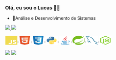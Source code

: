 ### Olá, eu sou o Lucas 👋🏽

- 🌱Análise e Desenvolvimento de Sistemas
<div>
  <a href="https://github.com/LucasOs4kwe">
  <img height="180em" src="https://github-readme-stats.vercel.app/api?username=LucasOs4kwe&show_icons=true&theme=dark&include_all_commits=true&count_private=true"/>
  <img height="180em" src="https://github-readme-stats.vercel.app/api/top-langs/?username=LucasOs4kwe&layout=compact&langs_count=7&theme=dark"/>
</div>

<div style="display: inline_block"><br>
  <img align="center" alt="lucas-Js" height="30" width="40" src="https://raw.githubusercontent.com/devicons/devicon/master/icons/javascript/javascript-plain.svg">
  <img align="center" alt="lucas-HTML" height="30" width="40" src="https://raw.githubusercontent.com/devicons/devicon/master/icons/html5/html5-original.svg">
  <img align="center" alt="lucas-CSS" height="30" width="40" src="https://raw.githubusercontent.com/devicons/devicon/master/icons/css3/css3-original.svg">
  <img align="center" alt="lucas-Python" height="30" width="40" src="https://raw.githubusercontent.com/devicons/devicon/master/icons/python/python-original.svg">
  <img align="center" alt="lucas-Java" height="30" width="40" src="https://github.com/devicons/devicon/blob/master/icons/java/java-original.svg">
  <img align="center" alt="lucas-spring" height="30" width="40" src="https://github.com/devicons/devicon/blob/master/icons/spring/spring-original.svg">
  <img align="center" alt="lucas-mysql" height="30" width="40" src="https://github.com/devicons/devicon/blob/master/icons/mysql/mysql-original.svg">
  <img align="center" alt="lucas-node" height="30" width="40" src="https://github.com/devicons/devicon/blob/master/icons/nodejs/nodejs-original.svg">
</div>
  <br>
 <div> 
  <a href = "mailto:lucas.ssantos@bandtec.com.br"><img src="https://img.shields.io/badge/-Gmail-%23333?style=for-the-badge&logo=gmail&logoColor=white" target="_blank"></a>
  <a href="https://www.linkedin.com/in/lucasosakwe/" target="_blank"><img src="https://img.shields.io/badge/-LinkedIn-%230077B5?style=for-the-badge&logo=linkedin&logoColor=white" target="_blank"></a> 
 
</div>
